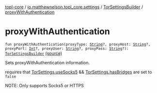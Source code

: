 [topl-core](../../index.md) / [io.matthewnelson.topl_core.settings](../index.md) / [TorSettingsBuilder](index.md) / [proxyWithAuthentication](./proxy-with-authentication.md)

# proxyWithAuthentication

`fun proxyWithAuthentication(proxyType: `[`String`](https://kotlinlang.org/api/latest/jvm/stdlib/kotlin/-string/index.html)`?, proxyHost: `[`String`](https://kotlinlang.org/api/latest/jvm/stdlib/kotlin/-string/index.html)`?, proxyPort: `[`Int`](https://kotlinlang.org/api/latest/jvm/stdlib/kotlin/-int/index.html)`?, proxyUser: `[`String`](https://kotlinlang.org/api/latest/jvm/stdlib/kotlin/-string/index.html)`?, proxyPass: `[`String`](https://kotlinlang.org/api/latest/jvm/stdlib/kotlin/-string/index.html)`?): `[`TorSettingsBuilder`](index.md) [(source)](https://github.com/05nelsonm/TorOnionProxyLibrary-Android/blob/master/topl-core/src/main/java/io/matthewnelson/topl_core/settings/TorSettingsBuilder.kt#L545)

Sets proxyWithAuthentication information.

requires that [TorSettings.useSocks5](../../..//topl-core-base/io.matthewnelson.topl_core_base/-tor-settings/use-socks5.md) && [TorSettings.hasBridges](../../..//topl-core-base/io.matthewnelson.topl_core_base/-tor-settings/has-bridges.md) are set to `false`

NOTE: Only supports Socks5 or HTTPS

